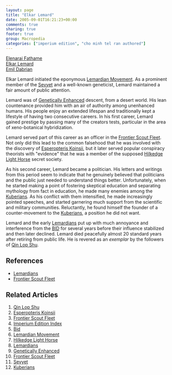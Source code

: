 ```yaml
---
layout: page
title: "Elkar Lemard"
date: 2005-09-01T16:21:23+00:00
comments: true
sharing: true
footer: true
group: Macropedia
categories: ["imperium edition", "cho minh tel ran authored"]
---
```


<div class='row'>
	<div class='col-md-4'><a href='/macropedia/elenarai-fathame'>Elenarai Fathame</a></div>
	<div class='col-md-4'><a href='/macropedia/elkar-lemard'>Elkar Lemard</a></div>
	<div class='col-md-4'><a href='/macropedia/emil-dabrian'>Emil Dabrian</a></div>
</div>


Elkar Lemard initiated the eponymous [Lemardian Movement](/macropedia/lemardians). As a prominent member of the [Sevyet](/macropedia/imperial-congress) and a well-known geneticist, Lemard maintained a fair amount of public attention.

Lemard was of [Genetically Enhanced](/macropedia/genetically-enhanced-peoples) descent, from a desert world. His lean countenance provided him with an air of authority among unenhanced humans. His people enjoy an extended lifespan and traditionally kept a lifestyle of having two consecutive careers. In his first career, Lemard gained prestige by passing many of the creators tests, particular in the area of xeno-botanical hybridization.

Lemard served part of this career as an officer in the [Frontier Scout Fleet](/macropedia/frontier-scout-fleet). Not only did this lead to the common falsehood that he was involved with the discovery of [Esperopteris Koinsii](/macropedia/esperopteris-koinsii), but it later served popular conspiracy theorists with "evidence" that he was a member of the supposed [Hilkedge Light Horse](/macropedia/last-charge-of-light-horse) secret society.

As his second career, Lemard became a politician. His letters and writings from this period seem to indicate that he genuinely believed that politicians and the public just needed to understand things better. Unfortunately, when he started making a point of fostering skeptical education and separating mythology from fact in education, he made many enemies among the [Kuberians](/macropedia/kuberian-movement). As his conflict with them intensified, he made increasingly pointed speeches, and started garnering much support from the scientific and military communities. Reluctantly, he found himself the founder of a counter-movement to the [Kuberians](/macropedia/kuberian-movement), a position he did not want.

Lemard and the early [Lemardians](/macropedia/lemardians) put up with much annoyance and interference from the [BID](/macropedia/bafiktuy-intelligence-directive) for several years before their influence stabilized and then later declined. Lemard died peacefully almost 20 standard years after retiring from public life. He is revered as an *exemplar* by the followers of [Qin Lop Shu](/macropedia/qin-lop-shu).

## References
* [Lemardians](/macropedia/lemardians)
* [Frontier Scout Fleet](/macropedia/frontier-scout-fleet)

## Related Articles

1. [Qin Lop Shu](/macropedia/qin-lop-shu)
2. [Esperopteris Koinsii](/macropedia/esperopteris-koinsii)
3. [Frontier Scout Fleet](/macropedia/frontier-scout-fleet)
4. [Imperium Edition Index](/macropedia/imperium-edition-index)
5. [Bid](/macropedia/bafiktuy-intelligence-directive)
6. [Lemardian Movement](/macropedia/lemardians)
7. [Hilkedge Light Horse](/macropedia/last-charge-of-light-horse)
8. [Lemardians](/macropedia/lemardians)
9. [Genetically Enhanced](/macropedia/genetically-enhanced-peoples)
10. [Frontier Scout Fleet](/macropedia/frontier-scout-fleet)
11. [Sevyet](/macropedia/imperial-congress)
12. [Kuberians](/macropedia/kuberian-movement)


 
